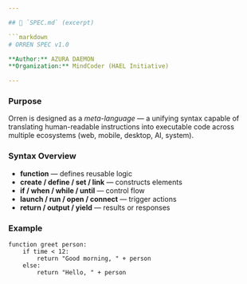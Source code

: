 ```yaml
---

## 🧩 `SPEC.md` (excerpt)

```markdown
# ORREN SPEC v1.0

**Author:** AZURA DAEMON  
**Organization:** MindCoder (HAEL Initiative)  

---
```


### Purpose
Orren is designed as a *meta-language* — a unifying syntax capable of translating human-readable instructions into executable code across multiple ecosystems (web, mobile, desktop, AI, system).

### Syntax Overview
- **function** — defines reusable logic  
- **create / define / set / link** — constructs elements  
- **if / when / while / until** — control flow  
- **launch / run / open / connect** — trigger actions  
- **return / output / yield** — results or responses  

### Example
```orren
function greet person:
    if time < 12:
        return "Good morning, " + person
    else:
        return "Hello, " + person
